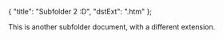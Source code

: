 { "title": "Subfolder 2 :D", "dstExt": ".htm" };

This is another subfolder document, with a different extension.

